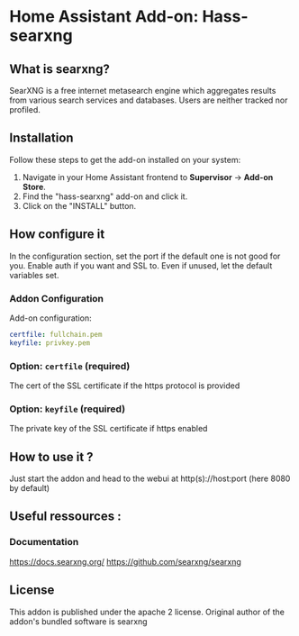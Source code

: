 # Home Assistant Add-on: Hass-searxng

## What is searxng?

SearXNG is a free internet metasearch engine which aggregates results from various search services and databases. Users are neither tracked nor profiled.

## Installation

Follow these steps to get the add-on installed on your system:

1. Navigate in your Home Assistant frontend to **Supervisor** -> **Add-on Store**.
2. Find the "hass-searxng" add-on and click it.
3. Click on the "INSTALL" button.

## How configure it

In the configuration section, set the port if the default one is not good for you. Enable auth if you want and SSL to.
Even if unused, let the default variables set.

### Addon Configuration

Add-on configuration:

```yaml
certfile: fullchain.pem
keyfile: privkey.pem
```

### Option: `certfile` (required)

The cert of the SSL certificate if the https protocol is provided

### Option: `keyfile` (required)

The private key of the SSL certificate if https enabled

## How to use it ?

Just start the addon and head to the webui at http(s)://host:port (here 8080 by default)

## Useful ressources :

### Documentation

https://docs.searxng.org/
https://github.com/searxng/searxng

## License

This addon is published under the apache 2 license. Original author of the addon's bundled software is searxng
